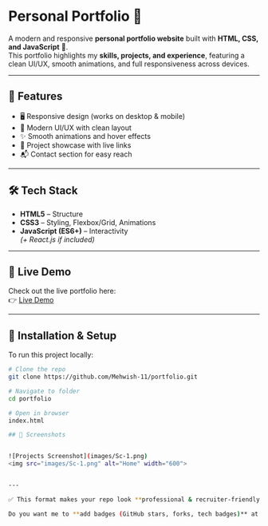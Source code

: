 # Personal Portfolio 🚀

A modern and responsive **personal portfolio website** built with **HTML, CSS, and JavaScript** 🎨.  
This portfolio highlights my **skills, projects, and experience**, featuring a clean UI/UX, smooth animations, and full responsiveness across devices.  

---

## 📌 Features
- 🖥️ Responsive design (works on desktop & mobile)  
- 🎨 Modern UI/UX with clean layout  
- ✨ Smooth animations and hover effects  
- 📂 Project showcase with live links  
- 📬 Contact section for easy reach  

---

## 🛠️ Tech Stack
- **HTML5** – Structure  
- **CSS3** – Styling, Flexbox/Grid, Animations  
- **JavaScript (ES6+)** – Interactivity  
*(+ React.js if included)*  

---

## 🔗 Live Demo
Check out the live portfolio here:  
👉 [Live Demo](https://mehwish-dev.netlify.app/)  

---

## 📂 Installation & Setup
To run this project locally:  
```bash
# Clone the repo
git clone https://github.com/Mehwish-11/portfolio.git

# Navigate to folder
cd portfolio

# Open in browser
index.html

## 📸 Screenshots


![Projects Screenshot](images/Sc-1.png)
<img src="images/Sc-1.png" alt="Home" width="600">


---

✅ This format makes your repo look **professional & recruiter-friendly**.  

Do you want me to **add badges (GitHub stars, forks, tech badges)** at the top to make it look even cooler and stand out?


